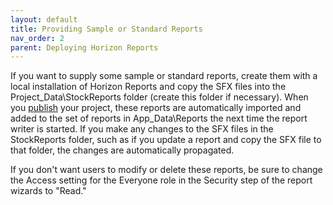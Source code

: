 ```yaml
---
layout: default
title: Providing Sample or Standard Reports
nav_order: 2
parent: Deploying Horizon Reports
---
```


If you want to supply some sample or standard reports, create them with a local installation of Horizon Reports and copy the SFX files into the Project_Data\StockReports folder (create this folder if necessary). When you [publish](vfps://Topic/_3X60MKZKD) your project, these reports are automatically imported and added to the set of reports in App_Data\Reports the next time the report writer is started. If you make any changes to the SFX files in the StockReports folder, such as if you update a report and copy the SFX file to that folder, the changes are automatically propagated.

If you don't want users to modify or delete these reports, be sure to change the Access setting for the Everyone role in the Security step of the report wizards to "Read."